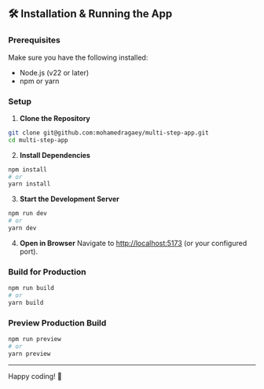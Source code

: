 ## 🛠 Installation & Running the App

### Prerequisites
Make sure you have the following installed:
- Node.js (v22 or later)
- npm or yarn

### Setup

1. **Clone the Repository**
```bash
git clone git@github.com:mohamedragaey/multi-step-app.git
cd multi-step-app
```

2. **Install Dependencies**
```bash
npm install
# or
yarn install
```

3. **Start the Development Server**
```bash
npm run dev
# or
yarn dev
```

4. **Open in Browser**
Navigate to [http://localhost:5173](http://localhost:5173) (or your configured port).

### Build for Production
```bash
npm run build
# or
yarn build
```

### Preview Production Build
```bash
npm run preview
# or
yarn preview
```

---

Happy coding! 🎉
